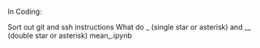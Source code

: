 In Coding:

Sort out git and ssh instructions
What do _ (single star or asterisk) and __ (double star or asterisk) mean_.ipynb